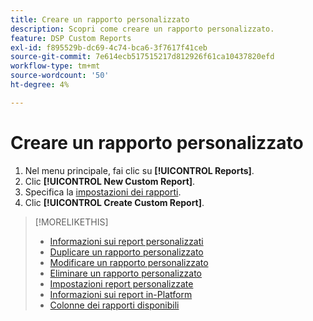 ```yaml
---
title: Creare un rapporto personalizzato
description: Scopri come creare un rapporto personalizzato.
feature: DSP Custom Reports
exl-id: f895529b-dc69-4c74-bca6-3f7617f41ceb
source-git-commit: 7e614ecb517515217d812926f61ca10437820efd
workflow-type: tm+mt
source-wordcount: '50'
ht-degree: 4%

---
```


# Creare un rapporto personalizzato

1. Nel menu principale, fai clic su **[!UICONTROL Reports]**.
1. Clic **[!UICONTROL New Custom Report]**.
1. Specifica la [impostazioni dei rapporti](/help/dsp/reports/report-settings.md).
1. Clic **[!UICONTROL Create Custom Report]**.

>[!MORELIKETHIS]
>
>* [Informazioni sui report personalizzati](/help/dsp/reports/report-about.md)
>* [Duplicare un rapporto personalizzato](/help/dsp/reports/report-copy.md)
>* [Modificare un rapporto personalizzato](/help/dsp/reports/report-edit.md)
>* [Eliminare un rapporto personalizzato](/help/dsp/reports/report-delete.md)
>* [Impostazioni report personalizzate](/help/dsp/reports/report-settings.md)
>* [Informazioni sui report in-Platform](/help/dsp/campaign-management/reports/campaign-reports-about.md)
>* [Colonne dei rapporti disponibili](/help/dsp/reports/report-columns.md)

